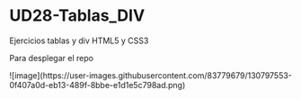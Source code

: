 # UD28-Tablas_DIV

<p> Ejercicios tablas y div HTML5 y CSS3</p>

<p>Para desplegar el repo</p>
![image](https://user-images.githubusercontent.com/83779679/130797553-0f407a0d-eb13-489f-8bbe-e1d1e5c798ad.png)
